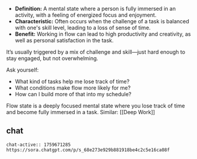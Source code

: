 - **Definition:** A mental state where a person is fully immersed in an activity, with a feeling of energized focus and enjoyment.
- **Characteristic:** Often occurs when the challenge of a task is balanced with one's skill level, leading to a loss of sense of time.
- **Benefit:** Working in flow can lead to high productivity and creativity, as well as personal satisfaction in the task.

It’s usually triggered by a mix of challenge and skill—just hard enough to stay engaged, but not overwhelming.

Ask yourself:
- What kind of tasks help me lose track of time?
- What conditions make flow more likely for me?
- How can I build more of that into my schedule?

Flow state is a deeply focused mental state where you lose track of time and become fully immersed in a task.
Similar: [[Deep Work]]
## chat
```smart-chatgpt
chat-active:: 1759671285 https://sora.chatgpt.com/p/s_68e273e929b881918be4c2c5e16ca08f
```
